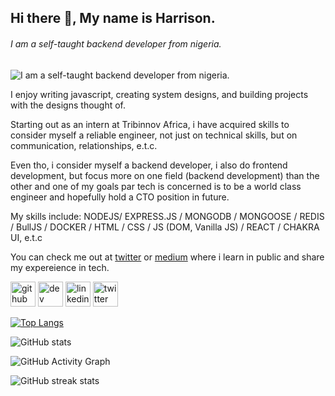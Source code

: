 ## Hi there 👋, My name is Harrison.
###### I am a self-taught backend developer from nigeria.
![I am a self-taught backend developer from nigeria.](https://pbs.twimg.com/profile_banners/1585392406307954689/1679104151/1500x500)

I enjoy writing javascript, creating system designs, and building projects with the designs thought of. 

Starting out as an intern at Tribinnov Africa, i have acquired skills to consider myself a reliable engineer, not just on technical skills, but on communication, relationships, e.t.c.

Even tho, i consider myself a backend developer, i also do frontend development, but focus more on one field (backend development) than the other and one of my goals par tech is concerned is to be a world class engineer and hopefully hold a CTO position in future.

My skills include: NODEJS/ EXPRESS.JS / MONGODB / MONGOOSE / REDIS / BullJS / DOCKER / HTML / CSS / JS (DOM, Vanilla JS) / REACT / CHAKRA UI, e.t.c

You can check me out at [twitter](https://twitter.com/backendHarry/) or [medium](https://medium.com/@backendharry) where i learn in public and share my expereience in tech.


[<img src='https://cdn.jsdelivr.net/npm/simple-icons@3.0.1/icons/github.svg' alt='github' height='40'>](https://github.com/backendHarry)  [<img src='https://cdn.jsdelivr.net/npm/simple-icons@3.0.1/icons/hashnode.svg' alt='dev' height='40'>](backendHarry)  [<img src='https://cdn.jsdelivr.net/npm/simple-icons@3.0.1/icons/linkedin.svg' alt='linkedin' height='40'>](https://www.linkedin.com/in/backendHarry/)  [<img src='https://cdn.jsdelivr.net/npm/simple-icons@3.0.1/icons/twitter.svg' alt='twitter' height='40'>](https://twitter.com/backendHarry)  

[![Top Langs](https://github-readme-stats.vercel.app/api/top-langs/?username=backendHarry)](https://github.com/anuraghazra/github-readme-stats)

![GitHub stats](https://github-readme-stats.vercel.app/api?username=backendHarry&show_icons=true&count_private=true)  

![GitHub Activity Graph](https://activity-graph.herokuapp.com/graph?username=backendHarry)  

![GitHub streak stats](https://streak-stats.demolab.com/?user=backendHarry)  
